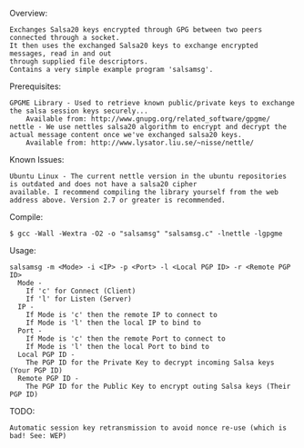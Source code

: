 Overview:

    Exchanges Salsa20 keys encrypted through GPG between two peers connected through a socket.
    It then uses the exchanged Salsa20 keys to exchange encrypted messages, read in and out
    through supplied file descriptors.
    Contains a very simple example program 'salsamsg'.
    
Prerequisites:

    GPGME Library - Used to retrieve known public/private keys to exchange the salsa session keys securely...
        Available from: http://www.gnupg.org/related_software/gpgme/
    nettle - We use nettles salsa20 algorithm to encrypt and decrypt the actual message content once we've exchanged salsa20 keys.
        Available from: http://www.lysator.liu.se/~nisse/nettle/
    
Known Issues:

    Ubuntu Linux - The current nettle version in the ubuntu repositories is outdated and does not have a salsa20 cipher
    available. I recommend compiling the library yourself from the web address above. Version 2.7 or greater is recommended.
    
Compile:

    $ gcc -Wall -Wextra -O2 -o "salsamsg" "salsamsg.c" -lnettle -lgpgme
      
Usage:

    salsamsg -m <Mode> -i <IP> -p <Port> -l <Local PGP ID> -r <Remote PGP ID>
      Mode -
        If 'c' for Connect (Client)
        If 'l' for Listen (Server)
      IP -
        If Mode is 'c' then the remote IP to connect to
        If Mode is 'l' then the local IP to bind to
      Port -
        If Mode is 'c' then the remote Port to connect to
        If Mode is 'l' then the local Port to bind to
      Local PGP ID -
        The PGP ID for the Private Key to decrypt incoming Salsa keys (Your PGP ID)
      Remote PGP ID -
        The PGP ID for the Public Key to encrypt outing Salsa keys (Their PGP ID)

TODO:

    Automatic session key retransmission to avoid nonce re-use (which is bad! See: WEP)
